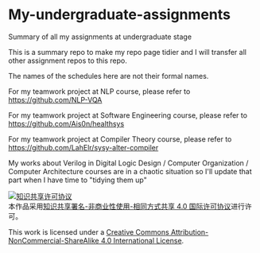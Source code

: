 # My-undergraduate-assignments

Summary of all my assignments at undergraduate stage

This is a summary repo to make my repo page tidier and I will transfer all other assignment repos to this repo.

The names of the schedules here are not their formal names.

For my teamwork project at NLP course, please refer to https://github.com/NLP-VQA

For my teamwork project at Software Engineering course, please refer to https://github.com/Ais0n/healthsys

For my teamwork project at Compiler Theory course, please refer to https://github.com/LahElr/sysy-alter-compiler

My works about Verilog in Digital Logic Design / Computer Organization / Computer Architecture courses are in a chaotic situation so I'll update that part when I have time to "tidying them up"

<a rel="license" href="http://creativecommons.org/licenses/by-nc-sa/4.0/"><img alt="知识共享许可协议" style="border-width:0" src="https://i.creativecommons.org/l/by-nc-sa/4.0/88x31.png" /></a><br />本作品采用<a rel="license" href="http://creativecommons.org/licenses/by-nc-sa/4.0/">知识共享署名-非商业性使用-相同方式共享 4.0 国际许可协议</a>进行许可。

This work is licensed under a <a rel="license" href="http://creativecommons.org/licenses/by-nc-sa/4.0/">Creative Commons Attribution-NonCommercial-ShareAlike 4.0 International License</a>.
